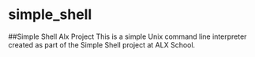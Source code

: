 # simple_shell
##Simple Shell Alx Project
This is a simple Unix command line interpreter created as part of the Simple Shell project at ALX School.
